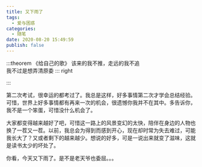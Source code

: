 ```yaml
---
title: 又下雨了
tags:
  - 爱与困惑
categories:
  - 随笔
date: 2020-08-20 15:49:59
publish: false
---
```

:::theorem 《给自己的歌》
该来的我不推，走远的我不追  
我不过是想弄清原委
::: right

:::
<!-- more -->
<meting-js server="netease" type="song" id="394670" lrc-type="0"></meting-js>

第二次考试，很幸运的都考过了。我总是这样，好多事情第二次才学会总结经验。可惜，世界上好多事情都有再来一次的机会，很遗憾你我并不在其中。多告诉你，我不是一个笨蛋，可惜没什么机会了。

大家都变得越来越好了吧，可惜这一路上的风景变幻的太快，陪伴在身边的人物也换了一茬又一茬。以前，我总会为得到而感到开心，现在却时常为失去难过，可能我长大了？又或者剩下的越来越少。想说的好多，可是一说出来就变了滋味，这就是读书太少的坏处了。

你看，今天又下雨了。是不是老天爷也委屈。。。
